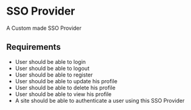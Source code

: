 # SSO Provider

A Custom made SSO Provider

## Requirements

- User should be able to login
- User should be able to logout
- User should be able to register
- User should be able to update his profile
- User should be able to delete his profile
- User should be able to view his profile
- A site should be able to authenticate a user using this SSO Provider
